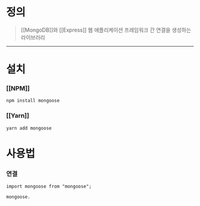 # 정의

> [[MongoDB]]와 [[Express]] 웹 애플리케이션 프레임워크 간 연결을 생성하는 라이브러리

---
# 설치

### [[NPM]]
```
npm install mongoose
```
### [[Yarn]]
```
yarn add mongoose
```

# 사용법

### 연결
```
import mongoose from "mongoose";

mongoose.
```